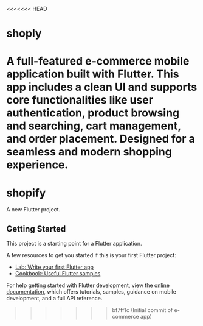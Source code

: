 <<<<<<< HEAD
# shoply
A full-featured e-commerce mobile application built with Flutter. This app includes a clean UI and supports core functionalities like user authentication, product browsing and searching, cart management, and order placement. Designed for a seamless and modern shopping experience.
=======
# shopify

A new Flutter project.

## Getting Started

This project is a starting point for a Flutter application.

A few resources to get you started if this is your first Flutter project:

- [Lab: Write your first Flutter app](https://docs.flutter.dev/get-started/codelab)
- [Cookbook: Useful Flutter samples](https://docs.flutter.dev/cookbook)

For help getting started with Flutter development, view the
[online documentation](https://docs.flutter.dev/), which offers tutorials,
samples, guidance on mobile development, and a full API reference.
>>>>>>> bf7ff1c (Initial commit of e-commerce app)
